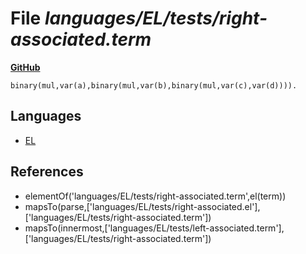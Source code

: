 # File _languages/EL/tests/right-associated.term_
**[GitHub](https://github.com/softlang/yas/blob/master/languages/EL/tests/right-associated.term)**
```
binary(mul,var(a),binary(mul,var(b),binary(mul,var(c),var(d)))).
```

## Languages
* [EL](../languages/EL.md)

## References
* elementOf('languages/EL/tests/right-associated.term',el(term))
* mapsTo(parse,['languages/EL/tests/right-associated.el'],['languages/EL/tests/right-associated.term'])
* mapsTo(innermost,['languages/EL/tests/left-associated.term'],['languages/EL/tests/right-associated.term'])
